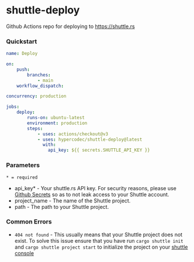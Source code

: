 # shuttle-deploy
Github Actions repo for deploying to https://shuttle.rs

### Quickstart
```yaml
name: Deploy

on:
    push:
        branches:
            - main
    workflow_dispatch:

concurrency: production

jobs:
    deploy:
        runs-on: ubuntu-latest
        environment: production
        steps:
            - uses: actions/checkout@v3
            - uses: hypercodec/shuttle-deploy@latest
              with:
                api_key: ${{ secrets.SHUTTLE_API_KEY }}
```

### Parameters
`* = required`

- api_key* - Your shuttle.rs API key. For security reasons, please use [Github Secrets](https://docs.github.com/en/actions/security-guides/encrypted-secrets) so as to not leak access to your Shuttle account.
- project_name - The name of the Shuttle project.
- path - The path to your Shuttle project.

### Common Errors
- `404 not found` - This usually means that your Shuttle project does not exist. To solve this issue ensure that you have run `cargo shuttle init` and `cargo shuttle project start` to initialize the project on your [shuttle console](https://console.shuttle.rs)
